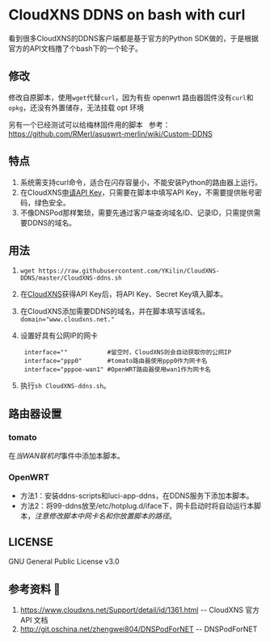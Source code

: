 # CloudXNS DDNS on bash with curl
看到很多CloudXNS的DDNS客户端都是基于官方的Python SDK做的，于是根据官方的API文档撸了个bash下的一个轮子。

## 修改
修改自原脚本，使用`wget`代替`curl`，因为有些 openwrt 路由器固件没有`curl`和`opkg`，还没有外置储存，无法挂载 opt 环境

另有一个已经测试可以给梅林固件用的脚本  
参考：https://github.com/RMerl/asuswrt-merlin/wiki/Custom-DDNS

## 特点
1. 系统需支持curl命令，适合在闪存容量小，不能安装Python的路由器上运行。
2. 在CloudXNS[申请API Key](https://www.cloudxns.net/AccountManage/apimanage.html)，只需要在脚本中填写API Key，不需要提供账号密码，绿色安全。
3. 不像DNSPod那样繁琐，需要先通过客户端查询域名ID、记录ID，只需提供需要DDNS的域名。

## 用法
1. `wget https://raw.githubusercontent.com/YKilin/CloudXNS-DDNS/master/CloudXNS-ddns.sh`
2. 在[CloudXNS](https://www.cloudxns.net/AccountManage/apimanage.html)获得API Key后，将API Key、Secret Key填入脚本。
3. 在CloudXNS添加需要DDNS的域名，并在脚本填写该域名。  
`domain="www.cloudxns.net."`
4. 设置好具有公网IP的网卡  

		interface=""           #留空时，CloudXNS则会自动获取你的公网IP  
		interface="ppp0"       #tomato路由器使用ppp0作为网卡名  
		interface="pppoe-wan1" #OpenWRT路由器使用wan1作为网卡名

5. 执行`sh CloudXNS-ddns.sh`。

## 路由器设置
### tomato
在*当WAN联机时*事件中添加本脚本。  
### OpenWRT
* 方法1：安装ddns-scripts和luci-app-ddns，在DDNS服务下添加本脚本。
* 方法2：将99-ddns放至/etc/hotplug.d/iface下，网卡启动时将自动运行本脚本，*注意修改脚本中网卡名和你放置脚本的路径*。

## LICENSE
GNU General Public License v3.0

## 参考资料 :paperclip:
1. https://www.cloudxns.net/Support/detail/id/1361.html -- CloudXNS 官方 API 文档
2. http://git.oschina.net/zhengwei804/DNSPodForNET -- DNSPodForNET
